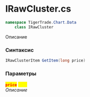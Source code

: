 
# IRawCluster.cs
```csharp
namespace TigerTrade.Chart.Data  
    class IRawCluster
```

Описание

### Синтаксис
```csharp
IRawClusterItem GetItem(long price)
```

### Параметры  
<mark style="color:red;">**`price`**</mark> <mark style="color:yellow;">`long`</mark>  
 *Описание*  
  

                    
                    
